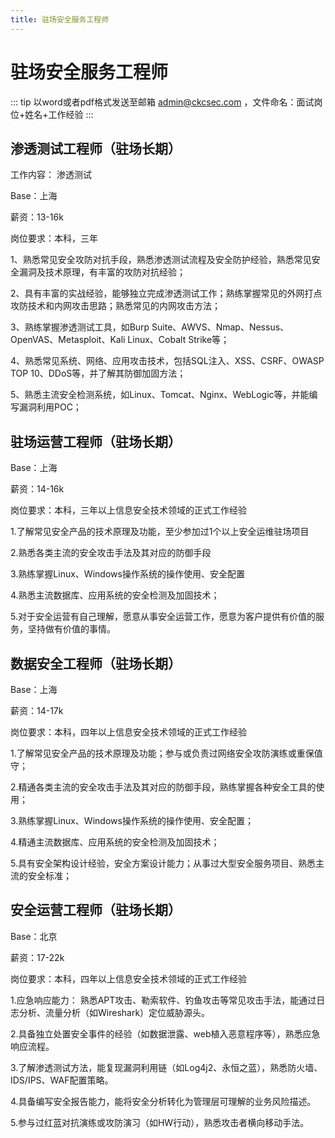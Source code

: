 ```yaml
---
title: 驻场安全服务工程师
---
```


# 驻场安全服务工程师

::: tip
以word或者pdf格式发送至邮箱 admin@ckcsec.com ，文件命名：面试岗位+姓名+工作经验
:::

## 渗透测试工程师（驻场长期）

工作内容： 渗透测试

Base：上海

薪资：13-16k

岗位要求：本科，三年

1、熟悉常见安全攻防对抗手段，熟悉渗透测试流程及安全防护经验，熟悉常见安全漏洞及技术原理，有丰富的攻防对抗经验；

2、具有丰富的实战经验，能够独立完成渗透测试工作；熟练掌握常见的外网打点攻防技术和内网攻击思路；熟悉常见的内网攻击方法‌；

3、熟练掌握渗透测试工具，如Burp Suite、AWVS、Nmap、Nessus、OpenVAS、Metasploit、Kali Linux、Cobalt Strike等；

4、熟悉常见系统、网络、应用攻击技术，包括SQL注入、XSS、CSRF、OWASP TOP 10、DDoS等，并了解其防御加固方法；

5、熟悉主流安全检测系统，如Linux、Tomcat、Nginx、WebLogic等，并能编写漏洞利用POC；


## 驻场运营工程师（驻场长期）

Base：上海

薪资：14-16k

岗位要求：本科，三年以上信息安全技术领域的正式工作经验

1.了解常见安全产品的技术原理及功能，至少参加过1个以上安全运维驻场项目

2.熟悉各类主流的安全攻击手法及其对应的防御手段

3.熟练掌握Linux、Windows操作系统的操作使用、安全配置

4.熟悉主流数据库、应用系统的安全检测及加固技术；

5.对于安全运营有自己理解，愿意从事安全运营工作，愿意为客户提供有价值的服务，坚持做有价值的事情。

## 数据安全工程师（驻场长期）

Base：上海

薪资：14-17k

岗位要求：本科，四年以上信息安全技术领域的正式工作经验

1.了解常见安全产品的技术原理及功能；参与或负责过网络安全攻防演练或重保值守；

2.精通各类主流的安全攻击手法及其对应的防御手段，熟练掌握各种安全工具的使用；

3.熟练掌握Linux、Windows操作系统的操作使用、安全配置；

4.精通主流数据库、应用系统的安全检测及加固技术；

5.具有安全架构设计经验，安全方案设计能力；从事过大型安全服务项目、熟悉主流的安全标准；

## 安全运营工程师（驻场长期）

Base：北京

薪资：17-22k

岗位要求：本科，四年以上信息安全技术领域的正式工作经验

1.应急响应能力：  熟悉APT攻击、勒索软件、钓鱼攻击等常见攻击手法，能通过日志分析、流量分析（如Wireshark）定位威胁源头。

2.具备独立处置安全事件的经验（如数据泄露、web植入恶意程序等），熟悉应急响应流程。  

3.了解渗透测试方法，能复现漏洞利用链（如Log4j2、永恒之蓝），熟悉防火墙、IDS/IPS、WAF配置策略。   

4.具备编写安全报告能力，能将安全分析转化为管理层可理解的业务风险描述。 

5.参与过红蓝对抗演练或攻防演习（如HW行动），熟悉攻击者横向移动手法。
